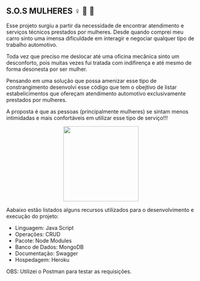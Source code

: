 ## S.O.S MULHERES :female_sign: :wrench: :red_car:

Esse projeto surgiu a partir da necessidade de encontrar atendimento e serviços técnicos prestados por mulheres.
Desde quando comprei meu carro sinto uma imensa dificuldade em interagir e negociar qualquer tipo de trabalho automotivo.

Toda vez que preciso me deslocar até uma oficina mecânica sinto um desconforto, pois muitas vezes fui tratada com indifirença e até mesmo de forma desonesta por ser mulher.

Pensando em uma solução que possa amenizar esse tipo de constrangimento desenvolvi esse código que tem o obejtivo de listar estabelicimentos que ofereçam atendimento automotivo exclusivamente prestados por mulheres.

A proposta é que as pessoas (principalmente mulheres) se sintam menos intimidadas e mais confortáveis em utilizar esse tipo de serviço!!!

<div align="center">
<img src="https://user-images.githubusercontent.com/102429411/181092672-5af651aa-b15c-4649-83b0-38fb038c1cef.png" width="200px" />
</div>

Aabaixo estão listados alguns recursos utilizados para o desenvolvimento e execução do projeto:

+ Linguagem: Java Script
+ Operações: CRUD
+ Pacote: Node Modules
+ Banco de Dados: MongoDB
+ Documentação: Swagger
+ Hospedagem: Heroku

OBS: Utilizei o Postman para testar as requisições.
